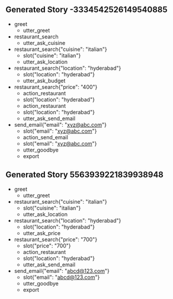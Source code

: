 ## Generated Story -3334542526149540885
* greet
    - utter_greet
* restaurant_search
    - utter_ask_cuisine
* restaurant_search{"cuisine": "italian"}
    - slot{"cuisine": "italian"}
    - utter_ask_location
* restaurant_search{"location": "hyderabad"}
    - slot{"location": "hyderabad"}
    - utter_ask_budget
* restaurant_search{"price": "400"}
    - action_restaurant
    - slot{"location": "hyderabad"}
    - action_restaurant
    - slot{"location": "hyderabad"}
    - utter_ask_send_email
* send_email{"email": "xyz@abc.com"}
    - slot{"email": "xyz@abc.com"}
    - action_send_email
    - slot{"email": "xyz@abc.com"}
    - utter_goodbye
    - export

## Generated Story 5563939221839938948
* greet
    - utter_greet
* restaurant_search{"cuisine": "italian"}
    - slot{"cuisine": "italian"}
    - utter_ask_location
* restaurant_search{"location": "hyderabad"}
    - slot{"location": "hyderabad"}
    - utter_ask_price
* restaurant_search{"price": "700"}
    - slot{"price": "700"}
    - action_restaurant
    - slot{"location": "hyderabad"}
    - utter_ask_send_email
* send_email{"email": "abcd@123.com"}
    - slot{"email": "abcd@123.com"}
    - utter_goodbye
    - export

